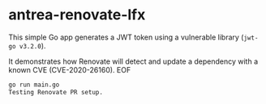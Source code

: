 # antrea-renovate-lfx

This simple Go app generates a JWT token using a vulnerable library (`jwt-go v3.2.0`).

It demonstrates how Renovate will detect and update a dependency with a known CVE (CVE-2020-26160).
EOF

```bash
go run main.go
Testing Renovate PR setup.
